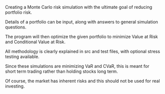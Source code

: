 Creating a Monte Carlo risk simulation with the ultimate goal of reducing portfolio risk.

Details of a portfolio can be input, along with answers to general simulation questions.

The program will then optimize the given portfolio to minimize Value at Risk and Conditional Value at Risk.

All methodology is clearly explained in src and test files, with optional stress testing available. 

Since these simulations are minimizing VaR and CVaR, this is meant for short term trading rather than holding stocks long term.

Of course, the market has inherent risks and this should not be used for real investing. 